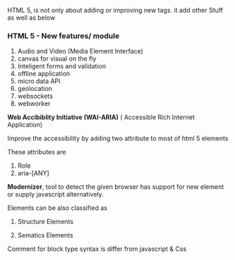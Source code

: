 HTML 5, is not only about adding or improving new tags. it add other Stuff as well as below

### HTML 5 - New features\/ module

1. Audio and Video \(Media Element Interface\)
2. canvas for visual on the fly
3. Inteligent forms and validation
4. offline application
5. micro data API
6. geolocation
7. websockets
8. webworker

**Web Accibiblity Initiative \(WAI-ARIA\)** \( Accessible Rich Internet Application\)

Improve the accessibility by adding two attribute to most of html 5 elements

These attributes are
 1. Role
 2. aria-\[ANY\]

**Modernizer**, tool to detect the given browser has support for new element or supply javascript alternatively.

Elements can be also classified as

1. Structure Elements

2. Sematics Elements


Comment  for block type syntax is differ from javascript & Css

